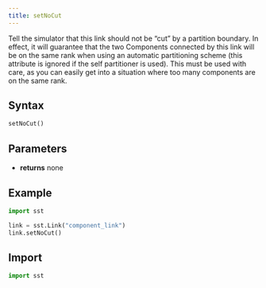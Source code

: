 ```yaml
---
title: setNoCut
---
```


<!---
SAND2022-6843 O
Source: sst-documentation/manuals/python
--->

Tell the simulator that this link should not be “cut” by a partition boundary. In effect, it will guarantee that the two Components connected by this link will be on the same rank when using an automatic partitioning scheme (this attribute is ignored if the self partitioner is used). This must be used with care, as you can easily get into a situation where too many components are on the same rank. 

## Syntax
```python
setNoCut()
```

## Parameters
* **returns** none

## Example

```python
import sst

link = sst.Link("component_link")
link.setNoCut()
```

## Import
```python
import sst
```